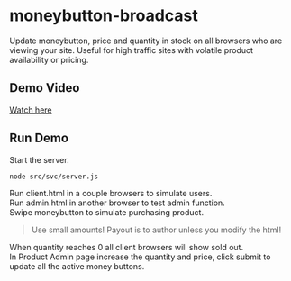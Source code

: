 # moneybutton-broadcast
Update moneybutton, price and quantity in stock on all browsers who are viewing your site.  Useful for high traffic sites with volatile product availability or pricing.

## Demo Video
[Watch here](https://dfoderick.tinytake.com/sf/MzIzMjE4OF85Njg1NDY4)
## Run Demo
Start the server.
```
node src/svc/server.js
```
Run client.html in a couple browsers to simulate users.  
Run admin.html in another browser to test admin function.  
Swipe moneybutton to simulate purchasing product.

> Use small amounts! Payout is to author unless you modify the html!

When quantity reaches 0 all client browsers will show sold out.  
In Product Admin page increase the quantity and price, click submit to update all the active money buttons.